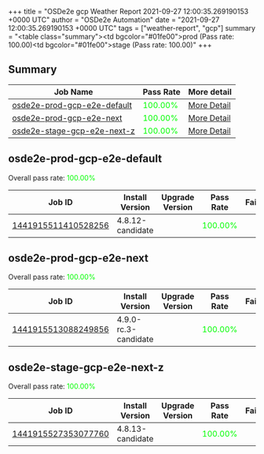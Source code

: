 +++
title = "OSDe2e gcp Weather Report 2021-09-27 12:00:35.269190153 +0000 UTC"
author = "OSDe2e Automation"
date = "2021-09-27 12:00:35.269190153 +0000 UTC"
tags = ["weather-report", "gcp"]
summary = "<table class=\"summary\"><tr><td bgcolor=\"#01fe00\"></td><td>prod (Pass rate: 100.00)</td></tr><tr><td bgcolor=\"#01fe00\"></td><td>stage (Pass rate: 100.00)</td></tr></table>"
+++
## Summary

| Job Name | Pass Rate | More detail |
|----------|-----------|-------------|
|[osde2e-prod-gcp-e2e-default](https://prow.ci.openshift.org/?job=osde2e-prod-gcp-e2e-default)| <span style="color:#01fe00;">100.00%</span>|[More Detail](#osde2e-prod-gcp-e2e-default)|
|[osde2e-prod-gcp-e2e-next](https://prow.ci.openshift.org/?job=osde2e-prod-gcp-e2e-next)| <span style="color:#01fe00;">100.00%</span>|[More Detail](#osde2e-prod-gcp-e2e-next)|
|[osde2e-stage-gcp-e2e-next-z](https://prow.ci.openshift.org/?job=osde2e-stage-gcp-e2e-next-z)| <span style="color:#01fe00;">100.00%</span>|[More Detail](#osde2e-stage-gcp-e2e-next-z)|



## osde2e-prod-gcp-e2e-default

Overall pass rate: <span style="color:#01fe00;">100.00%</span>

| Job ID | Install Version | Upgrade Version | Pass Rate | Failures |
|--------|-----------------|-----------------|-----------|----------|
[1441915511410528256](https://prow.ci.openshift.org/view/gs/origin-ci-test/logs/osde2e-prod-gcp-e2e-default/1441915511410528256) | 4.8.12-candidate |  | <span style="color:#01fe00;">100.00%</span>|



## osde2e-prod-gcp-e2e-next

Overall pass rate: <span style="color:#01fe00;">100.00%</span>

| Job ID | Install Version | Upgrade Version | Pass Rate | Failures |
|--------|-----------------|-----------------|-----------|----------|
[1441915513088249856](https://prow.ci.openshift.org/view/gs/origin-ci-test/logs/osde2e-prod-gcp-e2e-next/1441915513088249856) | 4.9.0-rc.3-candidate |  | <span style="color:#01fe00;">100.00%</span>|



## osde2e-stage-gcp-e2e-next-z

Overall pass rate: <span style="color:#01fe00;">100.00%</span>

| Job ID | Install Version | Upgrade Version | Pass Rate | Failures |
|--------|-----------------|-----------------|-----------|----------|
[1441915527353077760](https://prow.ci.openshift.org/view/gs/origin-ci-test/logs/osde2e-stage-gcp-e2e-next-z/1441915527353077760) | 4.8.13-candidate |  | <span style="color:#01fe00;">100.00%</span>|




